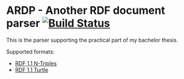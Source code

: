 ARDP - Another RDF document parser  [![Build Status](https://travis-ci.org/michto01/ardp.svg?branch=master)](https://travis-ci.org/michto01/ardp)
====================================

This is the parser supporting the practical part of my bachelor thesis.

Supported formats:
* [RDF 1.1 N-Triples](http://www.w3.org/TR/n-triples/)
* [RDF 1.1 Turtle](http://www.w3.org/TR/tutle/)
